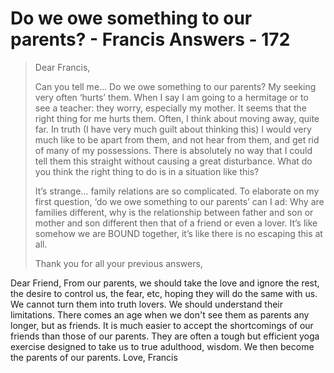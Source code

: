 # Do we owe something to our parents? - Francis Answers - 172

>Dear Francis,
>
>Can you tell me... Do we owe something to our parents? My seeking very often ‘hurts’ them. When I say I am going to a hermitage or to see a teacher: they worry, especially my mother. It seems that the right thing for me hurts them. Often, I think about moving away, quite far. In truth (I have very much guilt about thinking this) I would very much like to be apart from them, and not hear from them, and get rid of many of my possessions. There is absolutely no way that I could tell them this straight without causing a great disturbance. What do you think the right thing to do is in a situation like this?
>
>It’s strange… family relations are so complicated. To elaborate on my first question, ‘do we owe something to our parents’ can I ad: Why are families different, why is the relationship between father and son or mother and son different then that of a friend or even a lover. It’s like somehow we are BOUND together, it’s like there is no escaping this at all.
>
>Thank you for all your previous answers,

Dear Friend, From our parents, we should take the love and ignore the rest, the desire to control us, the fear, etc, hoping they will do the same with us. We cannot turn them into truth lovers. We should understand their limitations. There comes an age when we don't see them as parents any longer, but as friends. It is much easier to accept the shortcomings of our friends than those of our parents. They are often a tough but efficient yoga exercise designed to take us to true adulthood, wisdom. We then become the parents of our parents. Love, Francis

